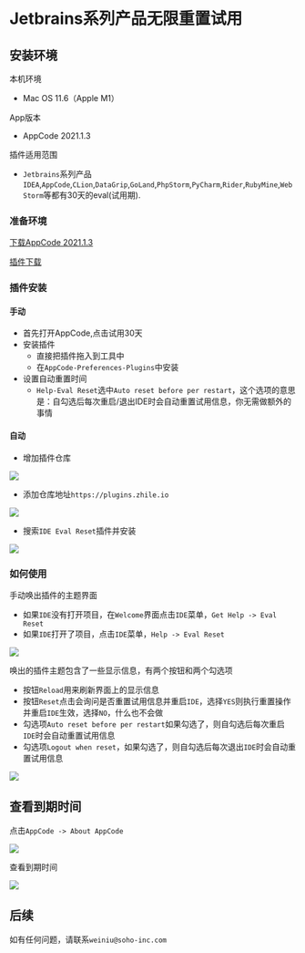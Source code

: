# Jetbrains系列产品无限重置试用


## 安装环境

本机环境

* Mac OS 11.6（Apple M1）

App版本

* AppCode 2021.1.3

插件适用范围

* `Jetbrains`系列产品`IDEA`,`AppCode`,`CLion`,`DataGrip`,`GoLand`,`PhpStorm`,`PyCharm`,`Rider`,`RubyMine`,`WebStorm`等都有30天的eval(试用期).

### 准备环境

[下载AppCode 2021.1.3](https://www.jetbrains.com/objc/download/)

[插件下载](https://github.com/venn0126/Tools/tree/main/appcode)

### 插件安装

#### 手动

* 首先打开AppCode,点击试用30天
* 安装插件
  *  直接把插件拖入到工具中
  * 在`AppCode-Preferences-Plugins`中安装
* 设置自动重置时间
  * `Help-Eval Reset`选中`Auto reset before per restart`，这个选项的意思是：自勾选后每次重启/退出IDE时会自动重置试用信息，你无需做额外的事情

#### 自动

* 增加插件仓库

![](https://github.com/venn0126/iOS-Study/blob/master/Resource/AppCode0.png?raw=true)

* 添加仓库地址`https://plugins.zhile.io`

![](https://github.com/venn0126/iOS-Study/blob/master/Resource/AppCode1.png?raw=true)

* 搜索`IDE Eval Reset`插件并安装

![](https://github.com/venn0126/iOS-Study/blob/master/Resource/AppCode2.png?raw=true)



### 如何使用

手动唤出插件的主题界面

* 如果`IDE`没有打开项目，在`Welcome`界面点击`IDE`菜单，`Get Help -> Eval Reset`
* 如果`IDE`打开了项目，点击`IDE`菜单，`Help -> Eval Reset`

![](https://github.com/venn0126/iOS-Study/blob/master/Resource/AppCode3.png?raw=true)

唤出的插件主题包含了一些显示信息，有两个按钮和两个勾选项

* 按钮`Reload`用来刷新界面上的显示信息
* 按钮`Reset`点击会询问是否重置试用信息并重启`IDE`，选择`YES`则执行重置操作并重启`IDE`生效，选择`NO`，什么也不会做
* 勾选项`Auto reset before per restart`如果勾选了，则自勾选后每次重启`IDE`时会自动重置试用信息
* 勾选项`Logout when reset`，如果勾选了，则自勾选后每次退出`IDE`时会自动重置试用信息

![](https://github.com/venn0126/iOS-Study/blob/master/Resource/AppCode4.png?raw=true)


## 查看到期时间
点击`AppCode -> About AppCode`

![](https://github.com/venn0126/iOS-Study/blob/master/Resource/AppCode5.png?raw=true)

查看到期时间

![](https://github.com/venn0126/iOS-Study/blob/master/Resource/AppCode6.png?raw=true)



## 后续

如有任何问题，请联系`weiniu@soho-inc.com`